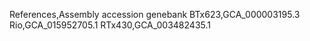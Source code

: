 References,Assembly accession genebank
BTx623,GCA_000003195.3
Rio,GCA_015952705.1
RTx430,GCA_003482435.1
